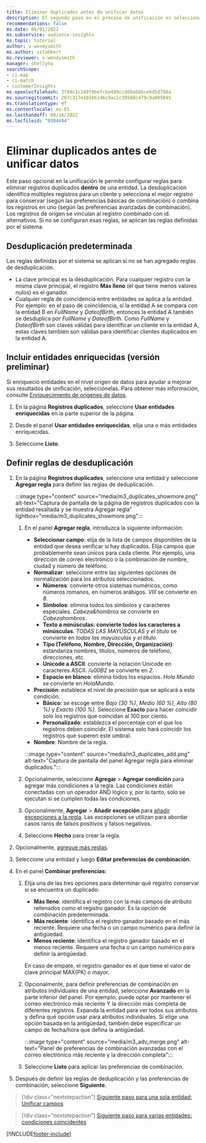 ```yaml
---
title: Eliminar duplicados antes de unificar datos
description: El segundo paso en el proceso de unificación es seleccionar qué registro guardar cuando se encuentran duplicados.
recommendations: false
ms.date: 08/01/2022
ms.subservice: audience-insights
ms.topic: tutorial
author: v-wendysmith
ms.author: sstabbert
ms.reviewer: v-wendysmith
manager: shellyha
searchScope:
- ci-map
- ci-match
- customerInsights
ms.openlocfilehash: 3f84c1c149f0befcbe489ccdd8a666ce6d5d798a
ms.sourcegitcommit: 267c317e10166146c9ac2c30560c479c9a005845
ms.translationtype: HT
ms.contentlocale: es-ES
ms.lasthandoff: 08/16/2022
ms.locfileid: "9304494"
---
```

# <a name="remove-duplicates-before-unifying-data"></a>Eliminar duplicados antes de unificar datos

Este paso opcional en la unificación le permite configurar reglas para eliminar registros duplicados **dentro** de una entidad. La desduplicación identifica múltiples registros para un cliente y selecciona el mejor registro para conservar (según las preferencias básicas de combinación) o combina los registros en uno (según las preferencias avanzadas de combinación). Los registros de origen se vinculan al registro combinado con id. alternativos. Si no se configuran esas reglas, se aplican las reglas definidas por el sistema.

## <a name="default-deduplication"></a>Desduplicación predeterminada

Las reglas definidas por el sistema se aplican si no se han agregado reglas de desduplicación.

- La clave principal es la desduplicación.
  Para cualquier registro con la misma clave principal, el registro **Más lleno** (el que tiene menos valores nulos) es el ganador.
- Cualquier regla de coincidencia entre entidades se aplica a la entidad.
  Por ejemplo: en el paso de coincidencia, si la entidad A se compara con la entidad B en *FullName* y *DateofBirth*, entonces la entidad A también se desduplica por *FullName* y *DateofBirth*. Como *FullName* y *DateofBirth* son claves válidas para identificar un cliente en la entidad A, estas claves también son válidas para identificar clientes duplicados en la entidad A.

## <a name="include-enriched-entities-preview"></a>Incluir entidades enriquecidas (versión preliminar)

Si enriqueció entidades en el nivel origen de datos para ayudar a mejorar sus resultados de unificación, selecciónelas. Para obtener más información, consulte [Enriquecimiento de orígenes de datos](data-sources-enrichment.md).

1. En la página **Registros duplicados**, seleccione **Usar entidades enriquecidas** en la parte superior de la página.

1. Desde el panel **Usar entidades enriquecidas**, elija una o más entidades enriquecidas.

1. Seleccione **Listo**.

## <a name="define-deduplication-rules"></a>Definir reglas de desduplicación

1. En la página **Registros duplicados**, seleccione una entidad y seleccione **Agregar regla** para definir las reglas de deduplicación.

   :::image type="content" source="media/m3_duplicates_showmore.png" alt-text="Captura de pantalla de la página de registros duplicados con la entidad resaltada y se muestra Agregar regla"  lightbox="media/m3_duplicates_showmore.png":::

   1. En el panel **Agregar regla**, introduzca la siguiente información:
      - **Seleccionar campo**: elija de la lista de campos disponibles de la entidad que desea verificar si hay duplicados. Elija campos que probablemente sean únicos para cada cliente. Por ejemplo, una dirección de correo electrónico o la combinación de nombre, ciudad y número de teléfono.
      - **Normalizar**: seleccione entre las siguientes opciones de normalización para los atributos seleccionados.
        - **Números**: convierte otros sistemas numéricos, como números romanos, en números arábigos. *VIII* se convierte en *8*.
        - **Símbolos**: elimina todos los símbolos y caracteres especiales. *Cabeza&hombros* se convierte en *Cabezahombros*.
        - **Texto a minúsculas: convierte todos los caracteres a minúsculas**. *TODAS LAS MAYÚSCULAS y el título* se convierte en *todas las mayúsculas y el título*.
        - **Tipo (Teléfono, Nombre, Dirección, Organización)**: estandariza nombres, títulos, números de teléfono, direcciones, etc.
        - **Unicode a ASCII**: convierte la notación Unicode en caracteres ASCII. */u00B2* se convierte en *2*.
        - **Espacio en blanco**: elimina todos los espacios. *Hola Mundo* se convierte en *HolaMundo*.
      - **Precisión**: establece el nivel de precisión que se aplicará a esta condición.
        - **Básico**: se escoge entre *Bajo (30 %)*, *Medio (60 %)*, *Alto (80 %)* y *Exacto (100 %)*. Seleccione **Exacto** para hacer coincidir solo los registros que coincidan al 100 por ciento.
        - **Personalizado**: establezca el porcentaje con el que los registros deben coincidir. El sistema solo hará coincidir los registros que superen este umbral.
      - **Nombre**: Nombre de la regla.

      :::image type="content" source="media/m3_duplicates_add.png" alt-text="Captura de pantalla del panel Agregar regla para eliminar duplicados.":::

   1. Opcionalmente, seleccione **Agregar** > **Agregar condición** para agregar más condiciones a la regla. Las condiciones están conectadas con un operador AND lógico y, por lo tanto, solo se ejecutan si se cumplen todas las condiciones.

   1. Opcionalmente, **Agregar** > **Añadir excepción** para [añadir excepciones a la regla](match-entities.md#add-exceptions-to-a-rule). Las excepciones se utilizan para abordar casos raros de falsos positivos y falsos negativos.

   1. Seleccione **Hecho** para crear la regla.

1. Opcionalmente, [agregue más reglas](#define-deduplication-rules).

1. Seleccione una entidad y luego **Editar preferencias de combinación**.

1. En el panel **Combinar preferencias**:
   1. Elija una de las tres opciones para determinar qué registro conservar si se encuentra un duplicado:
      - **Más lleno**: identifica el registro con la más campos de atributo rellenados como el registro ganador. Es la opción de combinación predeterminada.
      - **Más reciente**: identifica el registro ganador basado en el más reciente. Requiere una fecha o un campo numérico para definir la antigüedad.
      - **Menos reciente**: identifica el registro ganador basado en el menos reciente. Requiere una fecha o un campo numérico para definir la antigüedad.

      En caso de empate, el registro ganador es el que tiene el valor de clave principal MAX(PK) o mayor.

   1. Opcionalmente, para definir preferencias de combinación en atributos individuales de una entidad, seleccione **Avanzado** en la parte inferior del panel. Por ejemplo, puede optar por mantener el correo electrónico más reciente Y la dirección más completa de diferentes registros. Expanda la entidad para ver todos sus atributos y defina qué opción usar para atributos individuales. Si elige una opción basada en la antigüedad, también debe especificar un campo de fecha/hora que defina la antigüedad.

      :::image type="content" source="media/m3_adv_merge.png" alt-text="Panel de preferencias de combinación avanzadas con el correo electrónico más reciente y la dirección completa":::

   1. Seleccione **Listo** para aplicar las preferencias de combinación.

1. Después de definir las reglas de deduplicación y las preferencias de combinación, seleccione **Siguiente**.
  
> [!div class="nextstepaction"]
> [Siguiente paso para una sola entidad: Unificar campos](merge-entities.md)

> [!div class="nextstepaction"]
> [Siguiente paso para varias entidades: condiciones coincidentes](match-entities.md)

[!INCLUDE[footer-include](includes/footer-banner.md)]
